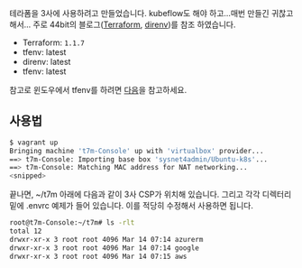 테라폼을 3사에 사용하려고 만들었습니다. kubeflow도 해야 하고...매번 만들긴 귀찮고 해서... 
주로 44bit의 블로그([Terraform](https://www.44bits.io/ko/post/terraform_introduction_infrastrucute_as_code), [direnv](https://www.44bits.io/ko/post/direnv_for_managing_directory_environment))를 참조 하였습니다. 
- Terraform: `1.1.7`
- tfenv: latest
- direnv: latest
- tfenv: latest

참고로 윈도우에서 tfenv를 하려면 [다음](https://dev.to/lkurzyniec/terraform-version-switcher-for-windows-42c4)을 참고하세요. 

## 사용법
```bash
$ vagrant up
Bringing machine 't7m-Console' up with 'virtualbox' provider...
==> t7m-Console: Importing base box 'sysnet4admin/Ubuntu-k8s'...
==> t7m-Console: Matching MAC address for NAT networking...
<snipped>
```
끝나면, ~/t7m 아래에 다음과 같이 3사 CSP가 위치해 있습니다. 
그리고 각각 디렉터리 밑에 .envrc 예제가 들어 있습니다. 이를 적당히 수정해서 사용하면 됩니다.  
```bash 
root@t7m-Console:~/t7m# ls -rlt
total 12
drwxr-xr-x 3 root root 4096 Mar 14 07:14 azurerm
drwxr-xr-x 3 root root 4096 Mar 14 07:14 google
drwxr-xr-x 3 root root 4096 Mar 14 07:15 aws
```
